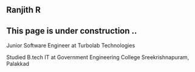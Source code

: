 ## Ranjith R
## This page is under construction ..
Junior Software Engineer at Turbolab Technologies

Studied B.tech IT at Government Engineering College Sreekrishnapuram, Palakkad
